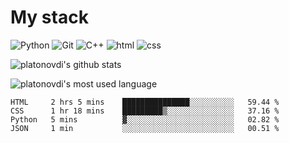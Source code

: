 # My stack

![Python](https://img.shields.io/badge/-Python-yellow?logo=python&logoColor=white&style=flat-square)
![Git](https://img.shields.io/badge/-Git-black?logo=git&logoColor=white&style=flat-square)
![C++](https://img.shields.io/badge/-C++-blue?logo=C%2B%2B&logoColor=white&style=flat-square)
![html](https://img.shields.io/badge/-html-red?logo=C&logoColor=white&style=flat-square)
![css](https://img.shields.io/badge/-css-magneta?logo=C&logoColor=white&style=flat-square)
<!-- [C](https://img.shields.io/badge/-C-blue?logo=C&logoColor=white&style=flat-square) -->
![platonovdi's github stats](https://github-readme-stats.vercel.app/api?username=platonovdi&theme=blue-green)

![platonovdi's most used language](https://github-readme-stats.vercel.app/api/top-langs/?username=platonovdi&theme=blue-green)
<!--START_SECTION:waka-->
```text
HTML     2 hrs 5 mins    ███████████████░░░░░░░░░░   59.44 % 
CSS      1 hr 18 mins    █████████▒░░░░░░░░░░░░░░░   37.16 % 
Python   5 mins          ▓░░░░░░░░░░░░░░░░░░░░░░░░   02.82 % 
JSON     1 min           ░░░░░░░░░░░░░░░░░░░░░░░░░   00.51 % 
```
<!--END_SECTION:waka-->
